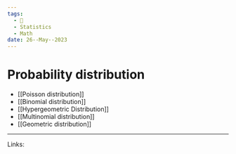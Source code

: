 ```yaml
---
tags:
  - 🌱
  - Statistics
  - Math
date: 26--May--2023
---
```


# Probability distribution

- [[Poisson distribution]]
- [[Binomial distribution]]
- [[Hypergeometric Distribution]]
- [[Multinomial distribution]]
- [[Geometric distribution]]

---
Links: 